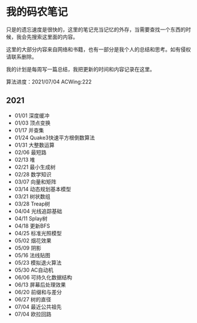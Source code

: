 # 我的码农笔记

只是的遗忘速度是很快的，这里的笔记充当记忆的外存，当需要查找一个东西的时候，我会先搜索这里面的内容。

这里的大部分内容来自网络和书籍，也有一部分是我个人的总结和思考。如有侵权请联系删除。

我的计划是每周写一篇总结，我把更新的时间和内容记录在这里。

算法进度：2021/07/04 ACWing:222

## 2021
- 01/01 深度缓冲
- 01/03 顶点变换
- 01/17 并查集
- 01/24 Quake3快速平方根倒数算法
- 01/31 大整数运算
- 02/06 最短路
- 02/13 堆
- 02/21 最小生成树
- 02/28 数学知识
- 03/07 向量和矩阵
- 03/14 动态规划基本模型
- 03/21 树状数组
- 03/28 Treap树
- 04/04 光线追踪基础
- 04/11 Splay树
- 04/18 更新BFS
- 04/25 标准光照模型
- 05/02 烟花效果
- 05/09 阴影
- 05/16 法线贴图
- 05/23 模拟退火算法
- 05/30 AC自动机
- 06/06 可持久化数据结构
- 06/13 屏幕后处理效果
- 06/20 前缀和与差分
- 06/27 树的直径
- 07/04 最近公共祖先
- 07/04 欧拉回路